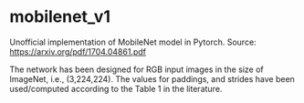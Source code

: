 # mobilenet_v1
Unofficial implementation of MobileNet model in Pytorch.
Source: https://arxiv.org/pdf/1704.04861.pdf

<p> The network has been designed for RGB input images in the size of ImageNet, i.e., (3,224,224). The values for paddings, and strides have been used/computed according to the Table 1 in the literature.
<img src="MobileNet architecture-Table 1.png" alt="MobileNet Architecture" style="width:128px;height:128px;>
</p>
